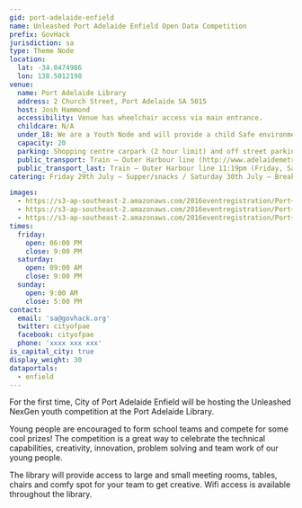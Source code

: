 ```yaml
---
gid: port-adelaide-enfield
name: Unleashed Port Adelaide Enfield Open Data Competition
prefix: GovHack
jurisdiction: sa
type: Theme Node
location:
  lat: -34.8474986
  lon: 138.5012198
venue:
  name: Port Adelaide Library
  address: 2 Church Street, Port Adelaide SA 5015
  host: Josh Hammond
  accessibility: Venue has wheelchair access via main entrance.
  childcare: N/A
  under_18: We are a Youth Node and will provide a child Safe environment - Guardians must ensure safety to and from events.
  capacity: 20
  parking: Shopping centre carpark (2 hour limit) and off street parking available within walking distance of venue.
  public_transport: Train – Outer Harbour line (http://www.adelaidemetro.com.au/routes/OUTHA) / Bus – Route 117 & 118 (http://www.adelaidemetro.com.au/routes/117 / http://www.adelaidemetro.com.au/routes/118).
  public_transport_last: Train – Outer Harbour line 11:19pm (Friday, Saturday & Sunday) to City. / Bus – Route 117 & 118 11:01pm (Friday) to City / 10:50pm (Saturday & Sunday) to City.
catering: Friday 29th July – Supper/snacks / Saturday 30th July – Breakfast/lunch/tea / Sunday 31st – Breakfast/lunch

images:
  - https://s3-ap-southeast-2.amazonaws.com/2016eventregistration/Port+Adelaide/PAE_201.png
  - https://s3-ap-southeast-2.amazonaws.com/2016eventregistration/Port+Adelaide/PAE_203.png
  - https://s3-ap-southeast-2.amazonaws.com/2016eventregistration/Port+Adelaide/PAE_204.png
times:
  friday:
    open: 06:00 PM
    close: 9:00 PM
  saturday:
    open: 09:00 AM
    close: 9:00 PM
  sunday:
    open: 9:00 AM
    close: 5:00 PM
contact:
  email: 'sa@govhack.org'
  twitter: cityofpae
  facebook: cityofpae
  phone: 'xxxx xxx xxx'
is_capital_city: true
display_weight: 30
dataportals:
  - enfield
---
```


For the first time, City of Port Adelaide Enfield will be hosting the Unleashed NexGen youth competition at the Port Adelaide Library. 

Young people are encouraged to form school teams and compete for some cool prizes! The competition is a great way to celebrate the technical capabilities, creativity, innovation, problem solving and team work of our young people. 

The library will provide access to large and small meeting rooms, tables, chairs and comfy spot for your team to get creative. Wifi access is available throughout the library.